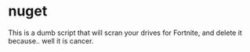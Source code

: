 # nuget
This is a dumb script that will scran your drives for Fortnite, and delete it because.. well it is cancer. 
